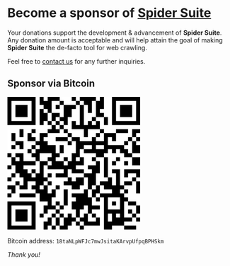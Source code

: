 # Become a sponsor of [Spider Suite](https://github.com/3nock/SpiderSuite)

Your donations support the development & advancement of **Spider Suite**. 
Any donation amount is acceptable and will help attain the goal of making **Spider Suite** the de-facto tool for web crawling.

Feel free to [contact us](CONTACTS.md) for any further inquiries.

## Sponsor via Bitcoin

<img src="resources/bitcoin_address.png" width=300/>

Bitcoin address: `18taNLpWFJc7mwJsitaKArvpUfpqBPHSkm`


*Thank you!*
